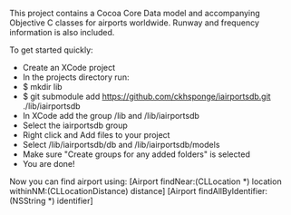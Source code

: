 This project contains a Cocoa Core Data model and accompanying Objective C classes for airports worldwide. Runway and frequency information is also included. 

To get started quickly:

* Create an XCode project
* In the projects directory run:
* $ mkdir lib
* $ git submodule add https://github.com/ckhsponge/iairportsdb.git ./lib/iairportsdb
* In XCode add the group /lib and /lib/iairportsdb
* Select the iairportsdb group
* Right click and Add files to your project
* Select /lib/iairportsdb/db and /lib/iairportsdb/models
* Make sure "Create groups for any added folders" is selected
* You are done!

Now you can find airport using:
[Airport findNear:(CLLocation *) location withinNM:(CLLocationDistance) distance]
[Airport findAllByIdentifier:(NSString *) identifier]
